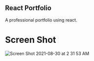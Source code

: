 ## React Portfolio

A professional portfolio using react.

# Screen Shot 
![Screen Shot 2021-08-30 at 2 31 53 AM](https://user-images.githubusercontent.com/85806673/131296100-5af99c9b-d702-49e8-a54b-eea25618506e.jpg)

